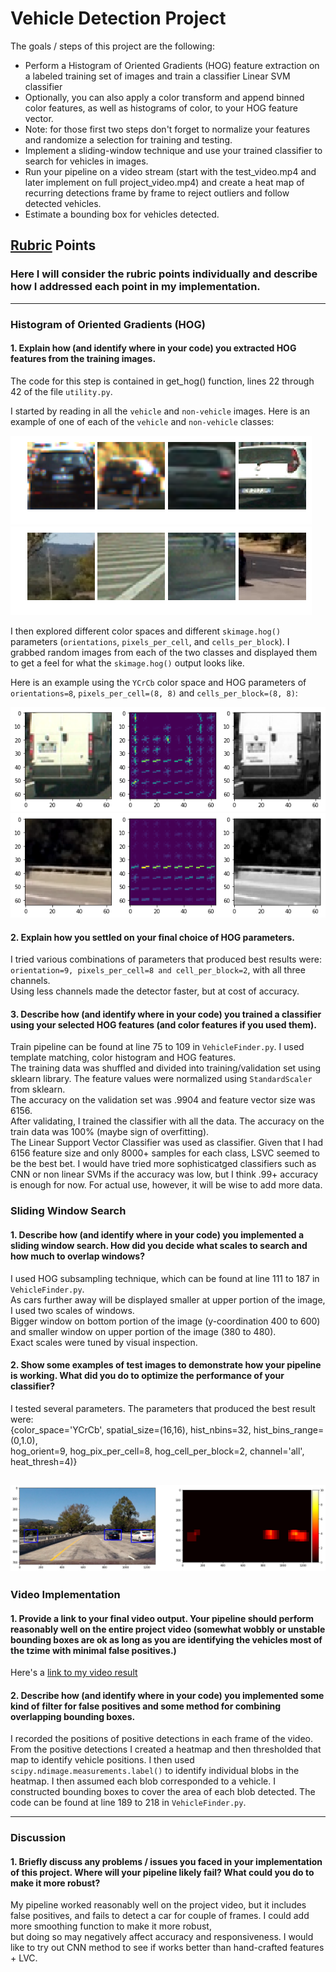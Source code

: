 # **Vehicle Detection Project**

The goals / steps of this project are the following:

* Perform a Histogram of Oriented Gradients (HOG) feature extraction on a labeled training set of images and train a classifier Linear SVM classifier
* Optionally, you can also apply a color transform and append binned color features, as well as histograms of color, to your HOG feature vector. 
* Note: for those first two steps don't forget to normalize your features and randomize a selection for training and testing.
* Implement a sliding-window technique and use your trained classifier to search for vehicles in images.
* Run your pipeline on a video stream (start with the test_video.mp4 and later implement on full project_video.mp4) and create a heat map of recurring detections frame by frame to reject outliers and follow detected vehicles.
* Estimate a bounding box for vehicles detected.

[//]: # (Image References)
[image1]: ./output_images/train_imgs_cars.png
[image2]: ./output_images/train_imgs_notcars.png
[image3]: ./output_images/car_hog.png
[image4]: ./output_images/notcar_hog.png
[image5]: ./output_images/detector_heatmap.png


## [Rubric](https://review.udacity.com/#!/rubrics/513/view) Points
### Here I will consider the rubric points individually and describe how I addressed each point in my implementation.  

---
### Histogram of Oriented Gradients (HOG)

#### 1. Explain how (and identify where in your code) you extracted HOG features from the training images.

The code for this step is contained in get_hog() function, lines 22 through 42 of the file `utility.py`.  

I started by reading in all the `vehicle` and `non-vehicle` images.  Here is an example of one of each of the `vehicle` and `non-vehicle` classes:

![alt text][image1]
![alt text][image2]

I then explored different color spaces and different `skimage.hog()` parameters (`orientations`, `pixels_per_cell`, and `cells_per_block`).  I grabbed random images from each of the two classes and displayed them to get a feel for what the `skimage.hog()` output looks like.

Here is an example using the `YCrCb` color space and HOG parameters of `orientations=8`, `pixels_per_cell=(8, 8)` and `cells_per_block=(8, 8)`:

![alt text][image3]
![alt text][image4]

#### 2. Explain how you settled on your final choice of HOG parameters.

I tried various combinations of parameters that produced best results were: `orientation=9, pixels_per_cell=8 and cell_per_block=2`, with all three channels.  
Using less channels made the detector faster, but at cost of accuracy.  

#### 3. Describe how (and identify where in your code) you trained a classifier using your selected HOG features (and color features if you used them).

Train pipeline can be found at line 75 to 109 in `VehicleFinder.py`. I used template matching, color histogram and HOG features.  
The training data was shuffled and divided into training/validation set using sklearn library. The feature values were normalized using `StandardScaler` from sklearn.  
The accuracy on the validation set was .9904 and feature vector size was 6156.  
After validating, I trained the classifier with all the data. The accuracy on the train data was 100% (maybe sign of overfitting).  
The Linear Support Vector Classifier was used as classifier. Given that I had 6156 feature size and only 8000+ samples for each class, LSVC seemed to be the best bet. I would have tried more sophisticatged classifiers such as CNN or non linear SVMs if the accuracy was low, but I think .99+ accuracy is enough for now. For actual use, however, it will be wise to add more data.  

### Sliding Window Search

#### 1. Describe how (and identify where in your code) you implemented a sliding window search.  How did you decide what scales to search and how much to overlap windows?

I used HOG subsampling technique, which can be found at line 111 to 187 in `VehicleFinder.py`.  
As cars further away will be displayed smaller at upper portion of the image, I used two scales of windows.  
Bigger window on bottom portion of the image (y-coordination 400 to 600) and smaller window on upper portion of the image (380 to 480).  
Exact scales were tuned by visual inspection.  

#### 2. Show some examples of test images to demonstrate how your pipeline is working.  What did you do to optimize the performance of your classifier?

I tested several parameters. The parameters that produced the best result were:  
{color_space='YCrCb', spatial_size=(16,16), hist_nbins=32, hist_bins_range=(0,1.0),  
hog_orient=9, hog_pix_per_cell=8, hog_cell_per_block=2, channel='all', heat_thresh=4)}  

![alt text][image5]
---

### Video Implementation

#### 1. Provide a link to your final video output.  Your pipeline should perform reasonably well on the entire project video (somewhat wobbly or unstable bounding boxes are ok as long as you are identifying the vehicles most of the tzime with minimal false positives.)
Here's a [link to my video result](https://youtu.be/0AvJnNm_gb0)


#### 2. Describe how (and identify where in your code) you implemented some kind of filter for false positives and some method for combining overlapping bounding boxes.

I recorded the positions of positive detections in each frame of the video.  From the positive detections I created a heatmap and then thresholded that map to identify vehicle positions.  I then used `scipy.ndimage.measurements.label()` to identify individual blobs in the heatmap.  I then assumed each blob corresponded to a vehicle.  I constructed bounding boxes to cover the area of each blob detected. The code can be found at line 189 to 218 in `VehicleFinder.py`.  



---

### Discussion

#### 1. Briefly discuss any problems / issues you faced in your implementation of this project.  Where will your pipeline likely fail?  What could you do to make it more robust?

My pipeline worked reasonably well on the project video, but it includes false positives, and fails to detect a car for couple of frames. I could add more smoothing function to make it more robust,  
but doing so may negatively affect accuracy and responsiveness. I would like to try out CNN method to see if works better than hand-crafted features + LVC. 
 

